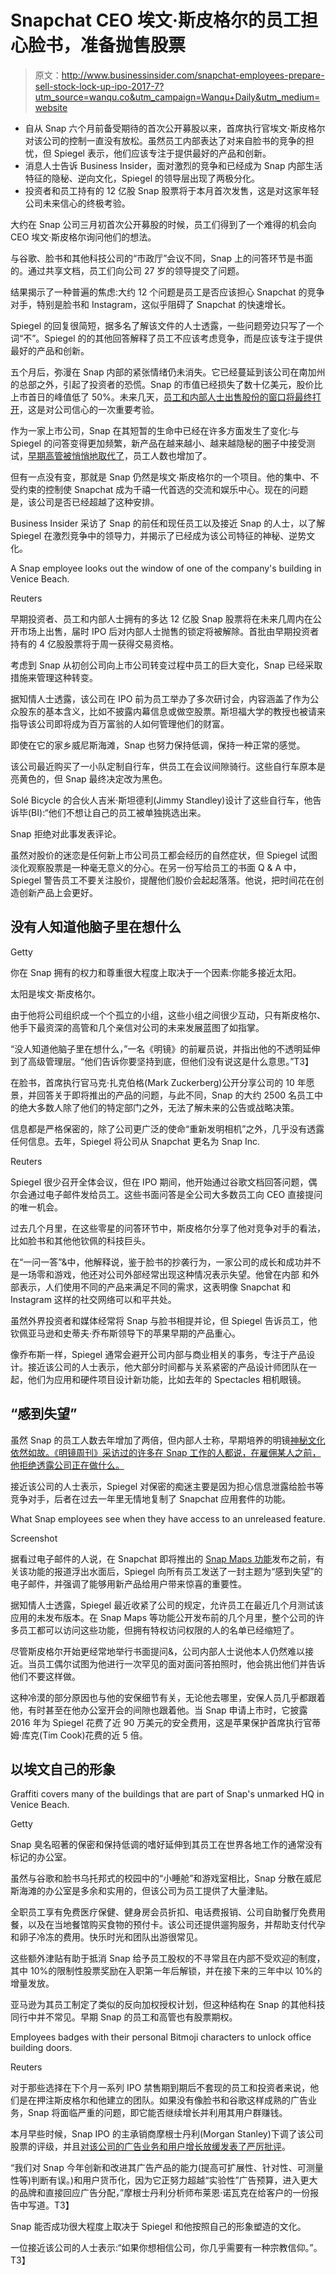 # Snapchat CEO 埃文·斯皮格尔的员工担心脸书，准备抛售股票

> 原文：<http://www.businessinsider.com/snapchat-employees-prepare-sell-stock-lock-up-ipo-2017-7?utm_source=wanqu.co&utm_campaign=Wanqu+Daily&utm_medium=website>

*   自从 Snap 六个月前备受期待的首次公开募股以来，首席执行官埃文·斯皮格尔对该公司的控制一直没有放松。虽然员工内部表达了对来自脸书的竞争的担忧，但 Spiegel 表示，他们应该专注于提供最好的产品和创新。
*   消息人士告诉 Business Insider，面对激烈的竞争和已经成为 Snap 内部生活特征的隐秘、逆向文化，Spiegel 的领导层出现了两极分化。
*   投资者和员工持有的 12 亿股 Snap 股票将于本月首次发售，这是对这家年轻公司未来信心的终极考验。

大约在 Snap 公司三月初首次公开募股的时候，员工们得到了一个难得的机会向 CEO 埃文·斯皮格尔询问他们的想法。

与谷歌、脸书和其他科技公司的“市政厅”会议不同，Snap 上的问答环节是书面的。通过共享文档，员工们向公司 27 岁的领导提交了问题。

结果揭示了一种普遍的焦虑:大约 12 个问题是员工是否应该担心 Snapchat 的竞争对手，特别是脸书和 Instagram，这似乎阻碍了 Snapchat 的快速增长。

Spiegel 的回复很简短，据多名了解该文件的人士透露，一些问题旁边只写了一个词“不”。Spiegel 的的其他回答解释了员工不应该考虑竞争，而是应该专注于提供最好的产品和创新。

五个月后，弥漫在 Snap 内部的紧张情绪仍未消失。它已经蔓延到该公司在南加州的总部之外，引起了投资者的恐慌。Snap 的市值已经损失了数十亿美元，股价比上市首日的峰值低了 50%。未来几天，[员工和内部人士出售股份的窗口将最终打开](https://markets.businessinsider.com/news/stocks/snap-stock-price-short-seller-lockup-biggest-challenge-2017-7-1002215509)，这是对公司信心的一次重要考验。

作为一家上市公司，Snap 在其短暂的生命中已经在许多方面发生了变化:与 Spiegel 的问答变得更加频繁，新产品在越来越小、越来越隐秘的圈子中接受测试，[早期高管被悄悄地取代了](https://www.businessinsider.com/snapchat-adds-new-vp-of-hr-and-general-counsel-after-two-exec-departures-2017-7)，员工人数也增加了。

但有一点没有变，那就是 Snap 仍然是埃文·斯皮格尔的一个项目。他的集中、不受约束的控制使 Snapchat 成为千禧一代首选的交流和娱乐中心。现在的问题是，该公司是否已经超越了这种安排。

Business Insider 采访了 Snap 的前任和现任员工以及接近 Snap 的人士，以了解 Spiegel 在激烈竞争中的领导力，并揭示了已经成为该公司特征的神秘、逆势文化。

 A Snap employee looks out the window of one of the company's building in Venice Beach.

Reuters

早期投资者、员工和内部人士拥有的多达 12 亿股 Snap 股票将在未来几周内在公开市场上出售，届时 IPO 后对内部人士抛售的锁定将被解除。首批由早期投资者持有的 4 亿股股票将于周一获得交易资格。

考虑到 Snap 从初创公司向上市公司转变过程中员工的巨大变化，Snap 已经采取措施来管理这种转变。

据知情人士透露，该公司在 IPO 前为员工举办了多次研讨会，内容涵盖了作为公众股东的基本含义，比如不披露内幕信息或做空股票。斯坦福大学的教授也被请来指导该公司即将成为百万富翁的人如何管理他们的财富。

即使在它的家乡威尼斯海滩，Snap 也努力保持低调，保持一种正常的感觉。

该公司最近购买了一小队定制自行车，供员工在会议间隙骑行。这些自行车原本是亮黄色的，但 Snap 最终决定改为黑色。

Solé Bicycle 的合伙人吉米·斯坦德利(Jimmy Standley)设计了这些自行车，他告诉毕(BI):“他们不想让自己的员工被单独挑选出来。

Snap 拒绝对此事发表评论。

虽然对股价的迷恋是任何新上市公司员工都会经历的自然症状，但 Spiegel 试图淡化观察股票是一种毫无意义的分心。在另一份写给员工的书面 Q & A 中，Spiegel 警告员工不要关注股价，提醒他们股价会起起落落。他说，把时间花在创造创新产品上会更好。

## 没有人知道他脑子里在想什么

Getty

你在 Snap 拥有的权力和尊重很大程度上取决于一个因素:你能多接近太阳。

太阳是埃文·斯皮格尔。

由于他将公司组织成一个个孤立的小组，这些小组之间很少互动，只有斯皮格尔、他手下最资深的高管和几个亲信对公司的未来发展蓝图了如指掌。

“没人知道他脑子里在想什么，”一名《明镜》的前雇员说，并指出他的不透明延伸到了高级管理层。“他们告诉你要坚持到底，但他们没有说这是什么意思。”T3】

在脸书，首席执行官马克·扎克伯格(Mark Zuckerberg)公开分享公司的 10 年愿景，并回答关于即将推出的产品的问题，与此不同，Snap 的大约 2500 名员工中的绝大多数人除了他们的特定部门之外，无法了解未来的公告或战略决策。

信息都是严格保密的，除了公司更广泛的使命“重新发明相机”之外，几乎没有透露任何信息。去年，Spiegel 将公司从 Snapchat 更名为 Snap Inc.

Reuters

Spiegel 很少召开全体会议，但在 IPO 期间，他开始通过谷歌文档回答问题，偶尔会通过电子邮件发给员工。这些书面问答是全公司大多数员工向 CEO 直接提问的唯一机会。

过去几个月里，在这些零星的问答环节中，斯皮格尔分享了他对竞争对手的看法，比如脸书和其他他钦佩的科技巨头。

在“一问一答”&中，他解释说，鉴于脸书的抄袭行为，一家公司的成长和成功并不是一场零和游戏，他还对公司外部经常出现这种情况表示失望。他曾在内部 和外部表示，人们使用不同的产品来满足不同的需求，这表明像 Snapchat 和 Instagram 这样的社交网络可以和平共处。

虽然外界投资者和媒体经常将 Snap 与脸书相提并论，但 Spiegel 告诉员工，他钦佩亚马逊和史蒂夫·乔布斯领导下的苹果早期的产品重心。

像乔布斯一样，Spiegel 通常会避开公司内部与商业相关的事务，专注于产品设计。接近该公司的人士表示，他大部分时间都与关系紧密的产品设计师团队在一起，他们为应用和硬件项目设计新功能，比如去年的 Spectacles 相机眼镜。

## “感到失望”

虽然 Snap 的员工人数去年增加了两倍，但内部人士称，早期培养的明镜[神秘文化依然如故。《明镜周刊》采访过的许多在 Snap 工作的人都说，在雇佣某人之前，他拒绝透露公司正在做什么。](https://www.businessinsider.com/what-its-like-to-work-at-snapchat-2016-10)

接近该公司的人士表示，Spiegel 对保密的痴迷主要是因为担心信息泄露给脸书等竞争对手，后者在过去一年里无情地复制了 Snapchat 应用套件的功能。

 What Snap employees see when they have access to an unreleased feature.

Screenshot

据看过电子邮件的人说，在 Snapchat 即将推出的 [Snap Maps 功能](https://www.businessinsider.com/snapchat-snap-maps-feature-shows-where-your-friends-are-2017-6)发布之前，有关该功能的报道浮出水面后，Spiegel 向所有员工发送了一封主题为“感到失望”的电子邮件，并强调了能够用新产品给用户带来惊喜的重要性。

据知情人士透露，Spiegel 最近收紧了公司的规定，允许员工在最近几个月测试该应用的未发布版本。在 Snap Maps 等功能公开发布前的几个月里，整个公司的许多员工都可以访问这些功能，但拥有特权访问权限的人的名单已经缩短了。

尽管斯皮格尔开始更经常地举行书面提问&，公司内部人士说他本人仍然难以接近。当员工偶尔试图为他进行一次罕见的面对面问答拍照时，他会挑出他们并告诉他们不要这样做。

这种冷漠的部分原因也与他的安保细节有关，无论他去哪里，安保人员几乎都跟着他，有时甚至在他办公室开会的间隙也跟着他。当 Snap 申请上市时，它披露 2016 年为 Spiegel 花费了近 90 万美元的安全费用，这是苹果保护首席执行官蒂姆·库克(Tim Cook)花费的近 5 倍。

## **以埃文自己的形象**

 Graffiti covers many of the buildings that are part of Snap's unmarked HQ in Venice Beach.

Getty

Snap 臭名昭著的保密和保持低调的嗜好延伸到其员工在世界各地工作的通常没有标记的办公室。

虽然与谷歌和脸书乌托邦式的校园中的“小睡舱”和游戏室相比，Snap 分散在威尼斯海滩的办公室是多余和实用的，但该公司为员工提供了大量津贴。

全职员工享有免费医疗保健、健身房会员折扣、电话费报销、公司自助餐厅免费用餐，以及在当地餐馆购买食物的预付卡。该公司还提供遛狗服务，并帮助支付代孕和卵子冷冻的费用。快乐时光和团队出游很常见。

这些额外津贴有助于抵消 Snap 给予员工股权的不寻常且在内部不受欢迎的制度，其中 10%的限制性股票奖励在入职第一年后解锁，并在接下来的三年中以 10%的增量发放。

亚马逊为其员工制定了类似的反向加权授权计划，但这种结构在 Snap 的其他科技同行中并不常见。早期 Snap 的员工和高管也有股票期权。

 Employees badges with their personal Bitmoji characters to unlock office building doors.

Reuters

对于那些选择在下个月一系列 IPO 禁售期到期后不套现的员工和投资者来说，他们是在押注斯皮格尔和他建立的团队。如果没有像脸书和谷歌这样成熟的广告业务，Snap 将面临严重的问题，即它能否继续增长并利用其用户群赚钱。

本月早些时候，Snap IPO 的主承销商摩根士丹利(Morgan Stanley)下调了该公司股票的评级，并且[对该公司的广告业务和用户增长放缓发表了严厉批评](https://markets.businessinsider.com/news/stocks/snap-stock-price-morgan-stanley-the-4-things-stopping-it-from-soaring-2017-7-1002164298)。

“我们对 Snap 今年创新和改进其广告产品的能力(提高可扩展性、针对性、可测量性等)判断有误。)和用户货币化，因为它正努力超越“实验性”广告预算，进入更大的品牌和直接回应广告分配，”摩根士丹利分析师布莱恩·诺瓦克在给客户的一份报告中写道。T3】

Snap 能否成功很大程度上取决于 Spiegel 和他按照自己的形象塑造的文化。

一位接近该公司的人士表示:“如果你想相信公司，你几乎需要有一种宗教信仰。”。T3】